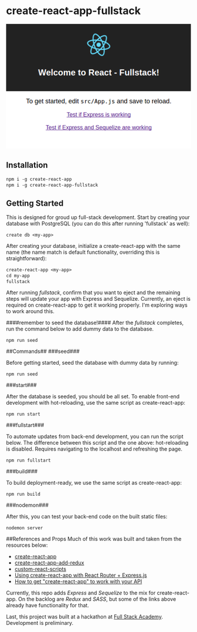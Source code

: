 # create-react-app-fullstack
![Screenshot](./package_ref/homepage.png "Homepage")

## Installation
```
npm i -g create-react-app
npm i -g create-react-app-fullstack
```
## Getting Started
This is designed for groud up full-stack development. Start by creating your database with PostgreSQL (you can do this after running 'fullstack' as well):
```
create db <my-app>
```
After creating your database, initialize a create-react-app with the same name (the name match is default functionality, overriding this is straightforward):

```
create-react-app <my-app>
cd my-app
fullstack
```

After running *fullstack*, confirm that you want to eject and the remaining steps will update your app with Express and Sequelize. Currently, an eject is required on create-react-app to get it working properly. I'm exploring ways to work around this.

####remember to seed the database!####
After the *fullstack* completes, run the command below to add dummy data to the database.
```
npm run seed
```

##Commands##
###seed###

Before getting started, seed the database with dummy data by running:
```
npm run seed
```
###start###

After the database is seeded, you should be all set. To enable front-end development with hot-reloading, use the same script as create-react-app:
```
npm run start
```
###fullstart###

To automate updates from back-end development, you can run the script below. The difference between this script and the one above: hot-reloading is disabled. Requires navigating to the localhost and refreshing the page.
```
npm run fullstart
```
###build###

To build deployment-ready, we use the same script as create-react-app:
```
npm run build
```
###nodemon###

After this, you can test your back-end code on the built static files:
```
nodemon server
```

##References and Props
Much of this work was built and taken from the resources below:
* [create-react-app](https://www.npmjs.com/package/create-react-app)
* [create-react-app-add-redux](https://www.npmjs.com/package/create-react-app-add-redux)
* [custom-react-scripts](https://www.npmjs.com/package/custom-react-scripts)
* [Using create-react-app with React Router + Express.js]()
* [How to get "create-react-app" to work with your API]()

Currently, this repo adds *Express* and *Sequelize* to the mix for create-react-app. On the backlog are *Redux* and *SASS*, but some of the links above already have functionality for that.

Last, this project was built at a hackathon at [Full Stack Academy](https://www.fullstackacademy.com/). Development is preliminary. 

